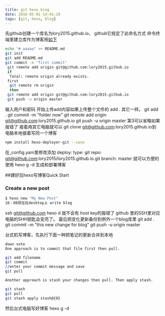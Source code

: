 ```yaml
---
title: git hexo blog
date: 2016-05-01 14:41:19
tags: [git, hexo, blog]
---
```


先github创建一个库名为lory2015.github.io， github它规定了此命名方式
命令终端里建立库作为博客用[如下](https://github.com/lory2015/aaaaa)
``` bash
echo "# aaaaa" >> README.md
git init
git add README.md
git commit -m "first commit"
 git remote add origin git@github.com:lory2015.github.io
 if
  fatal: remote origin already exists. 
 first
  git remote rm origin
  then 
 git remote add origin git@github.com:lory2015.github.io
 git push -u origin master
```
输入用户和密码 开始上传add内容如果上传整个文件的 add . 其它一样。
git add .
git commit -m "folder now"
git remote add origin git@github.com:lory2015.github.io
git push -u origin master
第3可以省略如果报错了
接着用其它电脑就可以 git clone git@github.com:lory2015.github.io到电脑本地接着写同一个博客

``` bash
npm install hexo-deployer-git --save
```
在_config.yam里修改添加
deploy:
  type: git
  repo: git@github.com:lory2015/lory2015.github.io.git
  branch: master
就可以方便的使用 hexo g  -d 生成和部署博客

##建好后hexo写博客Quick Start

### Create a new post

``` bash
$ hexo new "My New Post"
16：08现在在desktop上 write blog
```
ssh git@github.com
hexo d 就不会有 host key的报错了  github 里的SSH里对应电脑的SHH钥匙会变亮了。
最后把变化更新备份到例外一个blog库里
git add .
git commit -m "this new change for blog"
git push -u origin master

台式机写博客，先执行下面一种把笔记的更新合并到本地
``` bash
down vote
One approach is to commit that file first then pull.

git add filename
git commit 
//enter your commit message and save 
git pull 

Another approach is stash your changes then pull. Then apply stash.

git stash
git pull
git stash apply stash@{0}
```
然后台式电脑写好博客 hexo g -d 

